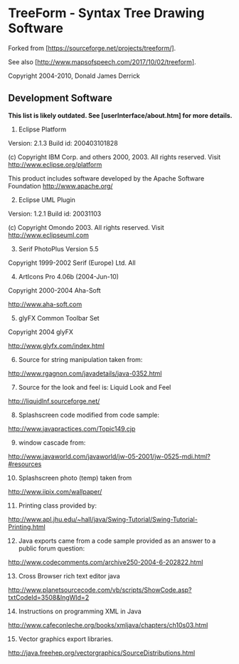TreeForm - Syntax Tree Drawing Software
=======================================

Forked from [https://sourceforge.net/projects/treeform/].

See also [http://www.mapsofspeech.com/2017/10/02/treeform].

Copyright 2004-2010, Donald James Derrick

Development Software
--------------------

**This list is likely outdated. See [userInterface/about.htm] for more details.**

1) Eclipse Platform

Version: 2.1.3
Build id: 200403101828

(c) Copyright IBM Corp. and others 2000, 2003.  All rights reserved.
Visit http://www.eclipse.org/platform

This product includes software developed by the
Apache Software Foundation http://www.apache.org/

2) Eclipse UML Plugin 

Version: 1.2.1
Build id: 20031103

(c) Copyright Omondo 2003. All rights reserved. 
Visit http://www.eclipseuml.com

3) Serif PhotoPlus Version 5.5

Copyright 1999-2002 Serif (Europe) Ltd. All

4) ArtIcons Pro 4.06b (2004-Jun-10)

Copyright 2000-2004 Aha-Soft

http://www.aha-soft.com

5) glyFX Common Toolbar Set

Copyright 2004 glyFX

http://www.glyfx.com/index.html

6) Source for string manipulation taken from:

http://www.rgagnon.com/javadetails/java-0352.html

7) Source for the look and feel is: Liquid Look and Feel

http://liquidlnf.sourceforge.net/

8) Splashscreen code modified from code sample:

http://www.javapractices.com/Topic149.cjp

9) window cascade from:

http://www.javaworld.com/javaworld/jw-05-2001/jw-0525-mdi.html?#resources

10) Splashscreen photo (temp) taken from

http://www.iipix.com/wallpaper/

11) Printing class provided by:

http://www.apl.jhu.edu/~hall/java/Swing-Tutorial/Swing-Tutorial-Printing.html

12) Java exports came from a code sample provided as an answer to a public forum question:

http://www.codecomments.com/archive250-2004-6-202822.html

13) Cross Browser rich text editor java

http://www.planetsourcecode.com/vb/scripts/ShowCode.asp?txtCodeId=3508&lngWId=2

14) Instructions on programming XML in Java 

http://www.cafeconleche.org/books/xmljava/chapters/ch10s03.html

15) Vector graphics export libraries.

http://java.freehep.org/vectorgraphics/SourceDistributions.html

